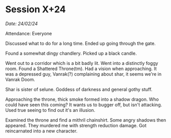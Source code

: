 # Session X+24

_Date: 24/02/24_

Attendance: Everyone

Discussed what to do for a long time. Ended up going through the gate.

Found a somewhat dingy chandlery. Picked up a black candle.

Went out to a corridor which is a bit badly lit. Went into a distinctly foggy room. Found a Shattered Throne(tm). Had a vision when approaching. It was a depressed guy, Vanrak(?) complaining about shar, it seems we're in Vanrak Doom.

Shar is sister of selune. Goddess of darkness and general gothy stuff.

Approaching the throne, thick smoke formed into a shadow dragon. Who could have seen this coming? It wants us to bugger off, but isn't attacking. Used true seeing to find out it's an illusion.

Examined the throne and find a mithril chainshirt. Some angry shadows then appeared. They murdered me with strength reduction damage. Got reincarnated into a new character.
